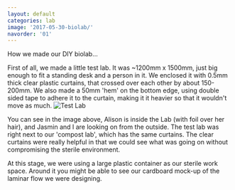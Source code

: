 ```yaml
---
layout: default
categories: lab
image: '2017-05-30-biolab/'
navorder: '01'
---
```

How we made our DIY biolab...

First of all, we made a little test lab. It was ~1200mm x 1500mm, just big enough to fit a standing desk and a person in it. We enclosed it with 0.5mm thick clear plastic curtains, that crossed over each other by about 150-200mm. We also made a 50mm 'hem' on the bottom edge, using double sided tape to adhere it to the curtain, making it it heavier so that it wouldn't move as much. 
![Test Lab]({{site.baseurl}}{{site.imageurl}}{{page.image}}test-lab-out.png)

You can see in the image above, Alison is inside the Lab (with foil over her hair), and Jasmin and I are looking on from the outside. The test lab was right next to our 'compost lab', which has the same curtains. The clear curtains were really helpful in that we could see what was going on without compromising the sterile environment. 

At this stage, we were using a large plastic container as our sterile work space. Around it you might be able to see our cardboard mock-up of the laminar flow we were designing. 
